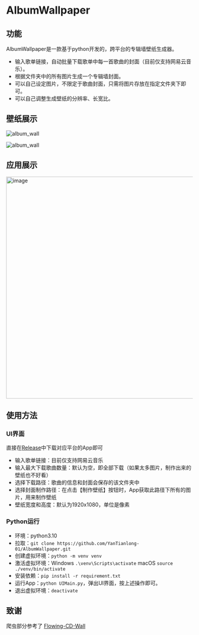 # AlbumWallpaper

## 功能

AlbumWallpaper是一款基于python开发的，跨平台的专辑墙壁纸生成器。


- 输入歌单链接，自动批量下载歌单中每一首歌曲的封面（目前仅支持网易云音乐）。
- 根据文件夹中的所有图片生成一个专辑墙封面。
- 可以自己设定图片，不限定于歌曲封面，只需将图片存放在指定文件夹下即可。
- 可以自己调整生成壁纸的分辨率、长宽比。

## 壁纸展示

![album_wall](https://github.com/user-attachments/assets/80c570df-cf1c-480e-9def-b2fc4ab3b581)



![album_wall](https://github.com/user-attachments/assets/10544e72-371f-4356-bdbf-995374fb88d8)


## 应用展示

<img width="600" alt="image" src="https://github.com/user-attachments/assets/ac28bd7c-35ae-4684-80ef-17dc9d548f64" />


## 使用方法

### UI界面
直接在[Release](https://github.com/YanTianlong-01/AlbumWallpaper/releases)中下载对应平台的App即可
- 输入歌单链接：目前仅支持网易云音乐
- 输入最大下载歌曲数量：默认为空，即全部下载（如果太多图片，制作出来的壁纸也不好看）
- 选择下载路径：歌曲的信息和封面会保存的该文件夹中
- 选择封面制作路径：在点击【制作壁纸】按钮时，App获取此路径下所有的图片，用来制作壁纸
- 壁纸宽度和高度：默认为1920x1080，单位是像素

### Python运行
- 环境：python3.10
- 拉取：`git clone https://github.com/YanTianlong-01/AlbumWallpaper.git`
- 创建虚拟环境：`python -m venv venv`
- 激活虚拟环境：Windows `.\venv\Scripts\activate`   macOS `source ./venv/bin/activate`
- 安装依赖：`pip install -r requirement.txt`
- 运行App：`python UIMain.py`，弹出UI界面，按上述操作即可。
- 退出虚拟环境：`deactivate`


## 致谢
爬虫部分参考了 [Flowing-CD-Wall](https://github.com/elliottzheng/Flowing-CD-Wall/blob/master/download_netease_music_playlist.py)
